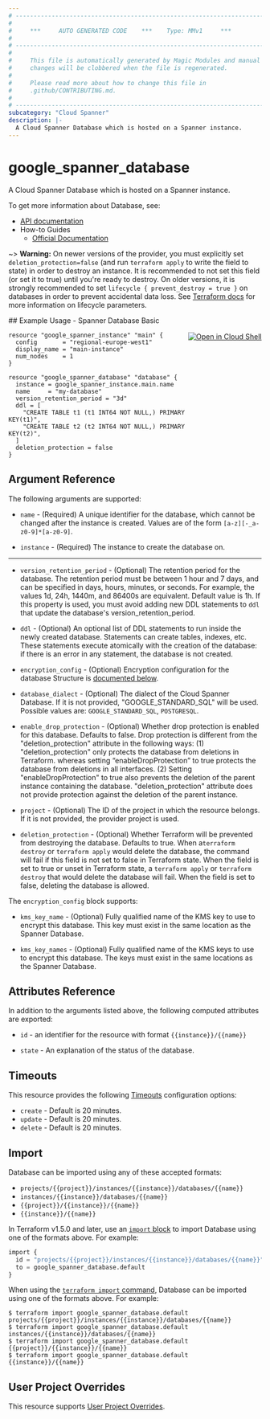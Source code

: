 ```yaml
---
# ----------------------------------------------------------------------------
#
#     ***     AUTO GENERATED CODE    ***    Type: MMv1     ***
#
# ----------------------------------------------------------------------------
#
#     This file is automatically generated by Magic Modules and manual
#     changes will be clobbered when the file is regenerated.
#
#     Please read more about how to change this file in
#     .github/CONTRIBUTING.md.
#
# ----------------------------------------------------------------------------
subcategory: "Cloud Spanner"
description: |-
  A Cloud Spanner Database which is hosted on a Spanner instance.
---
```


# google_spanner_database

A Cloud Spanner Database which is hosted on a Spanner instance.


To get more information about Database, see:

* [API documentation](https://cloud.google.com/spanner/docs/reference/rest/v1/projects.instances.databases)
* How-to Guides
    * [Official Documentation](https://cloud.google.com/spanner/)

~> **Warning:** On newer versions of the provider, you must explicitly set `deletion_protection=false`
(and run `terraform apply` to write the field to state) in order to destroy an instance.
It is recommended to not set this field (or set it to true) until you're ready to destroy.
On older versions, it is strongly recommended to set `lifecycle { prevent_destroy = true }`
on databases in order to prevent accidental data loss. See
[Terraform docs](https://developer.hashicorp.com/terraform/language/meta-arguments/lifecycle#prevent_destroy)
for more information on lifecycle parameters.

<div class = "oics-button" style="float: right; margin: 0 0 -15px">
  <a href="https://console.cloud.google.com/cloudshell/open?cloudshell_git_repo=https%3A%2F%2Fgithub.com%2Fterraform-google-modules%2Fdocs-examples.git&cloudshell_image=gcr.io%2Fcloudshell-images%2Fcloudshell%3Alatest&cloudshell_print=.%2Fmotd&cloudshell_tutorial=.%2Ftutorial.md&cloudshell_working_dir=spanner_database_basic&open_in_editor=main.tf" target="_blank">
    <img alt="Open in Cloud Shell" src="//gstatic.com/cloudssh/images/open-btn.svg" style="max-height: 44px; margin: 32px auto; max-width: 100%;">
  </a>
</div>
## Example Usage - Spanner Database Basic


```hcl
resource "google_spanner_instance" "main" {
  config       = "regional-europe-west1"
  display_name = "main-instance"
  num_nodes    = 1
}

resource "google_spanner_database" "database" {
  instance = google_spanner_instance.main.name
  name     = "my-database"
  version_retention_period = "3d"
  ddl = [
    "CREATE TABLE t1 (t1 INT64 NOT NULL,) PRIMARY KEY(t1)",
    "CREATE TABLE t2 (t2 INT64 NOT NULL,) PRIMARY KEY(t2)",
  ]
  deletion_protection = false
}
```

## Argument Reference

The following arguments are supported:


* `name` -
  (Required)
  A unique identifier for the database, which cannot be changed after the
  instance is created. Values are of the form `[a-z][-_a-z0-9]*[a-z0-9]`.

* `instance` -
  (Required)
  The instance to create the database on.


- - -


* `version_retention_period` -
  (Optional)
  The retention period for the database. The retention period must be between 1 hour
  and 7 days, and can be specified in days, hours, minutes, or seconds. For example,
  the values 1d, 24h, 1440m, and 86400s are equivalent. Default value is 1h.
  If this property is used, you must avoid adding new DDL statements to `ddl` that
  update the database's version_retention_period.

* `ddl` -
  (Optional)
  An optional list of DDL statements to run inside the newly created
  database. Statements can create tables, indexes, etc. These statements
  execute atomically with the creation of the database: if there is an
  error in any statement, the database is not created.

* `encryption_config` -
  (Optional)
  Encryption configuration for the database
  Structure is [documented below](#nested_encryption_config).

* `database_dialect` -
  (Optional)
  The dialect of the Cloud Spanner Database.
  If it is not provided, "GOOGLE_STANDARD_SQL" will be used.
  Possible values are: `GOOGLE_STANDARD_SQL`, `POSTGRESQL`.

* `enable_drop_protection` -
  (Optional)
  Whether drop protection is enabled for this database. Defaults to false.
  Drop protection is different from
  the "deletion_protection" attribute in the following ways:
  (1) "deletion_protection" only protects the database from deletions in Terraform.
  whereas setting “enableDropProtection” to true protects the database from deletions in all interfaces.
  (2) Setting "enableDropProtection" to true also prevents the deletion of the parent instance containing the database.
  "deletion_protection" attribute does not provide protection against the deletion of the parent instance.

* `project` - (Optional) The ID of the project in which the resource belongs.
    If it is not provided, the provider project is used.

* `deletion_protection` - (Optional) Whether Terraform will be prevented from destroying the database. Defaults to true.
When a`terraform destroy` or `terraform apply` would delete the database,
the command will fail if this field is not set to false in Terraform state.
When the field is set to true or unset in Terraform state, a `terraform apply`
or `terraform destroy` that would delete the database will fail.
When the field is set to false, deleting the database is allowed.


<a name="nested_encryption_config"></a>The `encryption_config` block supports:

* `kms_key_name` -
  (Optional)
  Fully qualified name of the KMS key to use to encrypt this database. This key must exist
  in the same location as the Spanner Database.

* `kms_key_names` -
  (Optional)
  Fully qualified name of the KMS keys to use to encrypt this database. The keys must exist
  in the same locations as the Spanner Database.

## Attributes Reference

In addition to the arguments listed above, the following computed attributes are exported:

* `id` - an identifier for the resource with format `{{instance}}/{{name}}`

* `state` -
  An explanation of the status of the database.


## Timeouts

This resource provides the following
[Timeouts](https://developer.hashicorp.com/terraform/plugin/sdkv2/resources/retries-and-customizable-timeouts) configuration options:

- `create` - Default is 20 minutes.
- `update` - Default is 20 minutes.
- `delete` - Default is 20 minutes.

## Import


Database can be imported using any of these accepted formats:

* `projects/{{project}}/instances/{{instance}}/databases/{{name}}`
* `instances/{{instance}}/databases/{{name}}`
* `{{project}}/{{instance}}/{{name}}`
* `{{instance}}/{{name}}`


In Terraform v1.5.0 and later, use an [`import` block](https://developer.hashicorp.com/terraform/language/import) to import Database using one of the formats above. For example:

```tf
import {
  id = "projects/{{project}}/instances/{{instance}}/databases/{{name}}"
  to = google_spanner_database.default
}
```

When using the [`terraform import` command](https://developer.hashicorp.com/terraform/cli/commands/import), Database can be imported using one of the formats above. For example:

```
$ terraform import google_spanner_database.default projects/{{project}}/instances/{{instance}}/databases/{{name}}
$ terraform import google_spanner_database.default instances/{{instance}}/databases/{{name}}
$ terraform import google_spanner_database.default {{project}}/{{instance}}/{{name}}
$ terraform import google_spanner_database.default {{instance}}/{{name}}
```

## User Project Overrides

This resource supports [User Project Overrides](https://registry.terraform.io/providers/hashicorp/google/latest/docs/guides/provider_reference#user_project_override).

